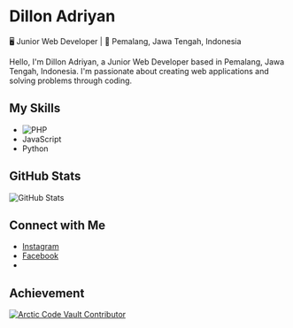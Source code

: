 # Dillon Adriyan
🖥️ Junior Web Developer | 🚩 Pemalang, Jawa Tengah, Indonesia


Hello, I'm Dillon Adriyan, a Junior Web Developer based in Pemalang, Jawa Tengah, Indonesia. I'm passionate about creating web applications and solving problems through coding.

## My Skills
- ![PHP](https://upload.wikimedia.org/wikipedia/commons/2/27/PHP-logo.svg)
- JavaScript
- Python

## GitHub Stats
![GitHub Stats](https://github-readme-stats.vercel.app/api?username=dillonadriyan&show_icons=true&count_private=true)

## Connect with Me
- [Instagram](https://www.instagram.com/dllnadryn)
- [Facebook](https://www.facebook.com/di.lon.7330)
- 
## Achievement
[![Arctic Code Vault Contributor](https://img.shields.io/badge/Arctic%20Code%20Vault-Contributor-brightgreen)](https://github.com/dillonadriyan)
<!---
DillonAdriyan/DillonAdriyan is a ✨ special ✨ repository because its `README.md` (this file) appears on your GitHub profile.
You can click the Preview link to take a look at your changes.
--->
